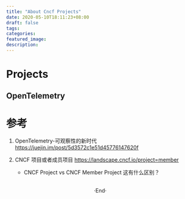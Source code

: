 ```yaml
---
title: "About Cncf Projects"
date: 2020-05-10T18:11:23+08:00
draft: false
tags: 
categories: 
featured_image: 
description: 
---
```


# Projects
## OpenTelemetry




# 参考
1. OpenTelemetry-可观察性的新时代 https://juejin.im/post/5d3572c1e51d45776147620f


2. CNCF 项目或者成员项目 https://landscape.cncf.io/project=member
    - CNCF Project vs CNCF Member Project 这有什么区别？ 







<br>

<center>  ·End·  </center>
